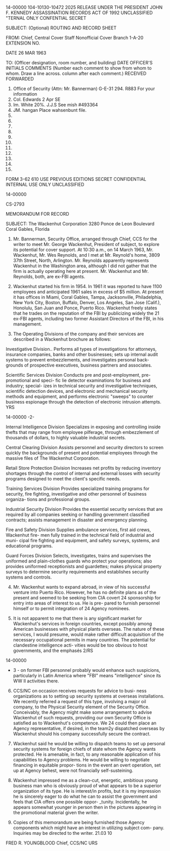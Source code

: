 14-00000
104-10130-10472 2025 RELEASE UNDER THE PRESIDENT JOHN F. KENNEDY ASSASSINATION RECORDS ACT OF 1992
UNCLASSIFIED "TERNAL
ONLY CONFENTIAL SECRET

SUBJECT: (Optional) ROUTING AND RECORD SHEET

FROM: Chief, Central Cover Staff
Nonofficial Cover Branch
1-A-20
EXTENSION NO.

DATE 26 MAR 1963

TO: (Officer designation, room number, and
building)
DATE
OFFICER'S
INITIALS
COMMENTS (Number each comment to show from whom
to whom. Draw a line across. column after each comment.)
RECEIVED FORWARDED

1. Office of Security 
(Attn: Mr. Bannerman)
G-E-31 294. R883 For your information
2. Col. Edwards 2 Apr SE
3. Im. White 20%. J.J.S See mish #493364
4. JM. hangan Place
wahsenbunt file.
5.
6.
7.
8.
9.
10.
11.
12.
13.
14.
15.

FORM
3-62 610
USE PREVIOUS
EDITIONS
SECRET CONFIDENTIAL INTERNAL
USE ONLY UNCLASSIFIED

14-00000

CS-2793

MEMORANDUM FOR RECORD

SUBJECT: The Wackenhut Corporation
3280 Ponce de Leon Boulevard
Coral Gables, Florida

1. Mr. Bannerman, Security Office, arranged through Chief,
CCS for the writer to meet Mr. George Wackenhut, President of
subject, to explore its potential for cover support. At 10:30
a.m., on 14 March 1963, Mr. Wackenhut, Mr. Wes Reynolds, and I
met at Mr. Reynold's home, 3809 37th Street, North, Arlington.
Mr. Reynolds apparently represents Wackenhut in the Washington
area, although I did not gather that the firm is actually
operating here at present. Mr. Wackenhut and Mr. Reynolds, both,
are ex-FBI agents.

2. Wackenhut started his firm in 1954. In 1961 it was
reported to have 1100 employees and anticipated 1961 sales in
excess of $5 million. At present it has offices in Miami,
Coral Gables, Tampa, Jacksonville, Philadelphia, New York City,
Boston, Buffalo, Denver, Los Angeles, San Jose (Calif.), Honolulu,
San Juan and Ponce, Puerto Rico. Wackenhut freely states that
he trades on the reputation of the FBI by publicizing widely the
21 ex-FBI agents, including two former Assistant Directors of the
FBI, in his management.

3. The Operating Divisions of the company and their services
are described in a Wackenhut brochure as follows:

Investigative Division..
Performs all types of investigations for attorneys, insurance
companies, banks and other businesses; sets up internal audit
systems to prevent embezzlements, and investigates personal back-
grounds of prospective executives, business partners and associates.

Scientific Services Division
Conducts pre and post-employment, pre-promotional and speci-
fic lie detector examinations for business and industry; special-
izes in technical security and investigative techniques, scientific
detection devices, and electronic and mechanical security methods
and equipment, and performs electronic "sweeps" to counter business
espionage through the detection of electronic intrusion attempts.
YRS

14-00000
-2-

Internal Intelligence Division
Specializes in exposing and controlling inside thefts that may
range from employee pilferage, through embezzlement of thousands of
dollars, to highly valuable industrial secrets.

Central Clearing Division
Assists personnel and security directors to screen quickly
the backgrounds of present and potential employees through the
massive files of The Wackenhut Corporation.

Retail Store Protection Division
Increases net profits by reducing inventory shortages through
the control of internal and external losses with security programs
designed to meet the client's specific needs.

Training Services Division
Provides specialized training programs for security, fire
fighting, investigative and other personnel of business organiza-
tions and professional groups.

Industrial Security Division
Provides the essential security services that are required by
all companies seeking or handling government classified contracts;
assists management in disaster and emergency planning.

Fire and Safety Division
Supplies ambulance services, first aid crews, Wackenhut fire-
men fully trained in the technical field of industrial and muni-
cipal fire fighting and equipment, and safety surveys, systems,
and educational programs.

Guard Forces Division
Selects, investigates, trains and supervises the uniformed
and plain-clothes guards who protect your operations; also provides
uniformed receptionists and guardettes; makes physical property
surveys to determine security requirements and establishes security
systems and controls.

4. Mr. Wackenhut wants to expand abroad, in view of his
successful venture into Puerto Rico. However, he has no definite
plans as of the present and seemed to be seeking from CIA covert 24
sponsorship for entry into areas of interest to us. He is pre-
pared to furnish personnel himself or to permit integration of 24
Agency nominees.

5. It is not apparent to me that there is any significant
market for Wackenhut's services in foreign countries, except
possibly among American businesses with physical plants overseas.
The nature of these services, I would presume, would make rather
difficult acquisition of the necessary occupational permits in
many countries. The potential for clandestine intelligence acti-
vities would be too obvious to host governments, and the emphasés
2/RS

14-00000
- 3 -
on former FBI personnel probably would enhance such suspicions,
particularly in Latin America where "FBI" means "intelligence"
since its WW II activities there.

6. CCS/NC on occasion receives requests for advice to busi-
ness organizations as to setting up security systems at overseas
installations. We recently referred a request of this type,
involving a major oil company, to the Physical Security element of
the Security Office. Conceivably, the Agency might make some
arrangement to advise Wackenhut of such requests, providing our own
Security Office is satisfied as to Wackenhut's competence. We 24
could then place an Agency representative, if desired, in the team2y
dispatched overseas by Wackenhut should his company successfully
secure the contract.

7. Wackenhut said he would be willing to dispatch teams to
set up personal security systems for foreign chiefs of state
whom the Agency wants protected. He is amenable, in fact, to any
reasonable application of his capabilities to Agency problems.
He would be willing to negotiate financing in equitable propor-
tions in the event an overt operation, set up at Agency behest,
were not financially self-susteining.

8. Wackenhut impressed me as a clean-cut, energetic, ambitious
young business man who is obviously proud of what appears to be
a superior organization of its type. He is interest/in profits,
but it is my impression he is sincerely eager to do what he can to
assist the government and feels that CIA offers one possible oppor-
_tunity. Incidentally, he appears somewhat younger in person then
in the pictures appearing in the promotional material given the
writer.

9. Copies of this memorandum are being furnished those Agency
components which might have an interest in utilizing subject com-
pany. Inquiries may be directed to the writer.
21.03
10

FRED R. YOUNGBLOOD
Chief, CCS/NC
URS
